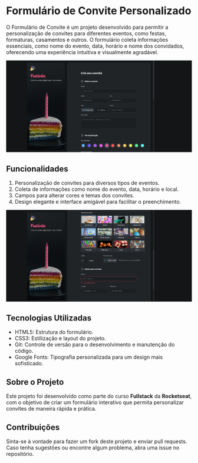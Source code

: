 # Formulário de Convite Personalizado
O Formulário de Convite é um projeto desenvolvido para permitir a personalização de convites para diferentes eventos, como festas, formaturas, casamentos e outros. O formulário coleta informações essenciais, como nome do evento, data, horário e nome dos convidados, oferecendo uma experiência intuitiva e visualmente agradável.

<img src="assets/images/image-1.png" width="800px">

## Funcionalidades
1. Personalização de convites para diversos tipos de eventos.
2. Coleta de informações como nome do evento, data, horário e local.
3. Campos para alterar cores e temas dos convites.
4. Design elegante e interface amigável para facilitar o preenchimento.

<img src="assets/images/image-2.png" width="800px">

## Tecnologias Utilizadas
- HTML5: Estrutura do formulário.
- CSS3: Estilização e layout do projeto.
- Git: Controle de versão para o desenvolvimento e manutenção do código.
- Google Fonts: Tipografia personalizada para um design mais sofisticado.

## Sobre o Projeto
Este projeto foi desenvolvido como parte do curso **Fullstack** da **Rocketseat**, com o objetivo de criar um formulário interativo que permita personalizar convites de maneira rápida e prática.

## Contribuições
Sinta-se à vontade para fazer um fork deste projeto e enviar pull requests. Caso tenha sugestões ou encontre algum problema, abra uma issue no repositório.
